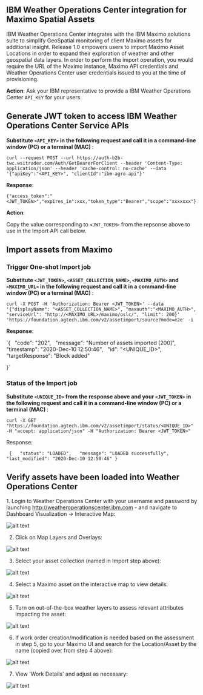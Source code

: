## IBM Weather Operations Center integration for Maximo Spatial Assets </h1> 

IBM Weather Operations Center integrates with the IBM Maximo solutions suite to simplify GeoSpatial monitoring of client Maximo assets for additional insight. Release 1.0 empowers users to import Maximo Asset Locations in order to expand their exploration of weather and other geospatial data layers. In order to perform the import operation, you would require the URL of the Maximo instance, Maximo API credentials and Weather Operations Center user credentials issued to you at the time of provisioning. 

<b>Action</b>: Ask your IBM representative to provide a IBM Weather Operations Center `API_KEY` for your users. 

## Generate JWT token to access IBM Weather Operations Center Service APIs
  
<b>Substitute `<API_KEY>` in the following request and call it in a command-line window (PC) or a terminal (MAC) </b>: 

 `curl --request POST --url https://auth-b2b-twc.wsitrader.com/Auth/GetBearerForClient --header 'Content-Type: application/json' --header 'cache-control: no-cache' --data '{"apiKey":"<API_KEY>", "clientId":"ibm-agro-api"}'`

<b>Response</b>: 

  `{"access_token":"<JWT_TOKEN>","expires_in":xxx,"token_type":"Bearer","scope":"xxxxxxx"}`
 
<b>Action</b>:

  Copy the value corresponding to `<JWT_TOKEN>` from the repsonse above to use in the Import API call below.
 
## Import assets from Maximo


### Trigger One-shot Import job

<b>Substitute `<JWT_TOKEN>`, `<ASSET_COLLECTION_NAME>`, `<MAXIMO_AUTH>` and `<MAXIMO_URL>` in the following request and call it in a command-line window (PC) or a terminal (MAC) </b>: 

`curl -X POST -H 'Authorization: Bearer <JWT_TOKEN>' --data '{"displayName": "<ASSET_COLLECTION_NAME>", "maxauth":"<MAXIMO_AUTH>", "serviceUrl": "http://<MAXIMO_URL>/maximo/oslc/", "limit": 200}' 'https://foundation.agtech.ibm.com/v2/assetimport/source?mode=e2e' -i`


<b>Response</b>:


`{
  "code": "202",
  "message": "Number of assets imported [200]",
  "timestamp": "2020-Dec-10 12:50:46",
  "id": "<UNIQUE_ID>",
  "targetResponse": "Block added"


}`


### Status of the Import job


<b>Substitute `<UNIQUE_ID>` from the response above and your `<JWT_TOKEN>` in the following request and call it in a command-line window (PC) or a terminal (MAC) </b>: 


`curl -X GET "https://foundation.agtech.ibm.com/v2/assetimport/status/<UNIQUE_ID>" -H "accept: application/json" -H "Authorization: Bearer <JWT_TOKEN>"`


Response:

`
{
  "status": "LOADED",
  "message": "LOADED successfully",
  "last_modified": "2020-Dec-10 12:50:46"
}`


## Verify assets have been loaded into Weather Operations Center



 1. Login to Weather Operations Center with your username and password by launching http://weatheroperationscenter.ibm.com - and navigate to Dashboard Visualization -> Interactive Map:
 
![alt text](https://github.com/IBM/Weather-Operations-Center/blob/master/docs/resources/woc-maximo01.png?raw=true)

 2. Click on Map Layers and Overlays:
  
 ![alt text](https://github.com/IBM/Weather-Operations-Center/blob/master/docs/resources/woc-maximo02.png?raw=true)
 
 3. Select your asset collection (named <Asset Collection Name> in Import step above):
  
 ![alt text](https://github.com/IBM/Weather-Operations-Center/blob/master/docs/resources/woc-maximo03.png?raw=true)
  
 4. Select a Maximo asset on the interactive map to view details:
  
 ![alt text](https://github.com/IBM/Weather-Operations-Center/blob/master/docs/resources/woc-maximo04.png?raw=true)
  
 5. Turn on out-of-the-box weather layers to assess relevant attributes impacting the asset:
  
 ![alt text](https://github.com/IBM/Weather-Operations-Center/blob/master/docs/resources/woc-maximo05.png?raw=true)
  
 6. If work order creation/modification is needed based on the assessment in step 5, go to your Maximo UI and search for the Location/Asset by the name (copied over from step 4 above):
  
 ![alt text](https://github.com/IBM/Weather-Operations-Center/blob/master/docs/resources/woc-maximo06.png?raw=true)
  
 7. View 'Work Details' and adjust as necessary:
  
 ![alt text](https://github.com/IBM/Weather-Operations-Center/blob/master/docs/resources/woc-maximo07.png?raw=true)
  
  
